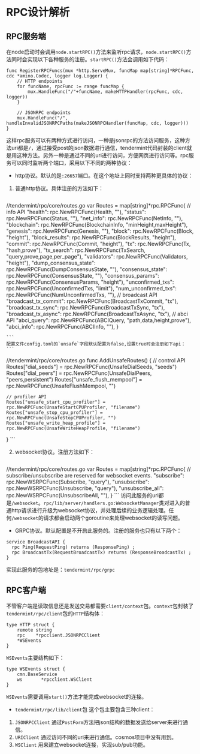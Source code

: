 # RPC设计解析

## RPC服务端
在node启动时会调用`node.startRPC()`方法来监听rpc请求，`node.startRPC()`方法同时会实现以下各种服务的注册。`startRPC()`方法会调用如下代码：
```
func RegisterRPCFuncs(mux *http.ServeMux, funcMap map[string]*RPCFunc, cdc *amino.Codec, logger log.Logger) {
	// HTTP endpoints
	for funcName, rpcFunc := range funcMap {
		mux.HandleFunc("/"+funcName, makeHTTPHandler(rpcFunc, cdc, logger))
	}

	// JSONRPC endpoints
	mux.HandleFunc("/", handleInvalidJSONRPCPaths(makeJSONRPCHandler(funcMap, cdc, logger)))
}
```
这样rpc服务可以有两种方式进行访问，一种是jsonrpc的方法访问服务，这种方法uri都是`/`，通过接受post的json数据进行通信，tendermint代码封装的client就是用这种方法。另外一种是通过不同的uri进行访问，方便网页进行访问等。rpc服务可以同时监听两个端口，采用以下不同的两种协议：

* http协议。默认的是`:26657`端口。在这个地址上同时支持两种更具体的协议：
1. 普通http协议。具体注册的方法如下：
    ```
//tendermint/rpc/core/routes.go
var Routes = map[string]*rpc.RPCFunc{
	// info API
	"health":               rpc.NewRPCFunc(Health, ""),
	"status":               rpc.NewRPCFunc(Status, ""),
	"net_info":             rpc.NewRPCFunc(NetInfo, ""),
	"blockchain":           rpc.NewRPCFunc(BlockchainInfo, "minHeight,maxHeight"),
	"genesis":              rpc.NewRPCFunc(Genesis, ""),
	"block":                rpc.NewRPCFunc(Block, "height"),
	"block_results":        rpc.NewRPCFunc(BlockResults, "height"),
	"commit":               rpc.NewRPCFunc(Commit, "height"),
	"tx":                   rpc.NewRPCFunc(Tx, "hash,prove"),
	"tx_search":            rpc.NewRPCFunc(TxSearch, "query,prove,page,per_page"),
	"validators":           rpc.NewRPCFunc(Validators, "height"),
	"dump_consensus_state": rpc.NewRPCFunc(DumpConsensusState, ""),
	"consensus_state":      rpc.NewRPCFunc(ConsensusState, ""),
	"consensus_params":     rpc.NewRPCFunc(ConsensusParams, "height"),
	"unconfirmed_txs":      rpc.NewRPCFunc(UnconfirmedTxs, "limit"),
	"num_unconfirmed_txs":  rpc.NewRPCFunc(NumUnconfirmedTxs, ""),
	// broadcast API
	"broadcast_tx_commit": rpc.NewRPCFunc(BroadcastTxCommit, "tx"),
	"broadcast_tx_sync":   rpc.NewRPCFunc(BroadcastTxSync, "tx"),
	"broadcast_tx_async":  rpc.NewRPCFunc(BroadcastTxAsync, "tx"),
	// abci API
	"abci_query": rpc.NewRPCFunc(ABCIQuery, "path,data,height,prove"),
	"abci_info":  rpc.NewRPCFunc(ABCIInfo, ""),
}

    ```
    配置文件config.toml的`unsafe`字段默认配置为false,设置true时会注册如下api：
    ```
//tendermint/rpc/core/routes.go
func AddUnsafeRoutes() {
	// control API
	Routes["dial_seeds"] = rpc.NewRPCFunc(UnsafeDialSeeds, "seeds")
	Routes["dial_peers"] = rpc.NewRPCFunc(UnsafeDialPeers, "peers,persistent")
	Routes["unsafe_flush_mempool"] = rpc.NewRPCFunc(UnsafeFlushMempool, "")

	// profiler API
	Routes["unsafe_start_cpu_profiler"] = rpc.NewRPCFunc(UnsafeStartCPUProfiler, "filename")
	Routes["unsafe_stop_cpu_profiler"] = rpc.NewRPCFunc(UnsafeStopCPUProfiler, "")
	Routes["unsafe_write_heap_profile"] = rpc.NewRPCFunc(UnsafeWriteHeapProfile, "filename")
}
    ```

2. websocket协议。注册方法如下：
    ```
//tendermint/rpc/core/routes.go
    var Routes = map[string]*rpc.RPCFunc{
	// subscribe/unsubscribe are reserved for websocket events.
	"subscribe":       rpc.NewWSRPCFunc(Subscribe, "query"),
	"unsubscribe":     rpc.NewWSRPCFunc(Unsubscribe, "query"),
	"unsubscribe_all": rpc.NewWSRPCFunc(UnsubscribeAll, ""),
    }
    ```
    访问此服务的uri都是`/websocket`。`rpc/lib/server/handlers.go:WebsocketManager`类对进入的普通http请求进行升级为websocket协议，并处理后续的业务逻辑处理。任何`/websocket`的请求都会启动两个goroutine来处理websocket的读写问题。

* GRPC协议。默认配置是不开启此服务的。注册的服务也只有以下两个：
```
service BroadcastAPI {
  rpc Ping(RequestPing) returns (ResponsePing) ;
  rpc BroadcastTx(RequestBroadcastTx) returns (ResponseBroadcastTx) ;
}
```
实现此服务的包地址是：`tendermint/rpc/grpc`

## RPC客户端
不管客户端是读取信息还是发送交易都需要`client/context`包。`context`包封装了`tendermint/rpc/client`包的`HTTP`结构体：
```
type HTTP struct {
	remote string
	rpc    *rpcclient.JSONRPCClient
	*WSEvents
}
```

`WSEvents`主要结构如下：
```
type WSEvents struct {
	cmn.BaseService
	ws       *rpcclient.WSClient
}
```
`WSEvents`需要调用`start()`方法才能完成websocket的连接。

* `tendermint/rpc/lib/client`包
这个包主要包含三种client：
1. `JSONRPCClient` 通过`PostForm`方法把json结构的数据发送给server来进行通信。
1. `URIClient` 通过访问不同的uri来进行通信。cosmos项目中没有用到。
1. `WSClient` 用来建立websocket连接，实现sub/pub功能。
